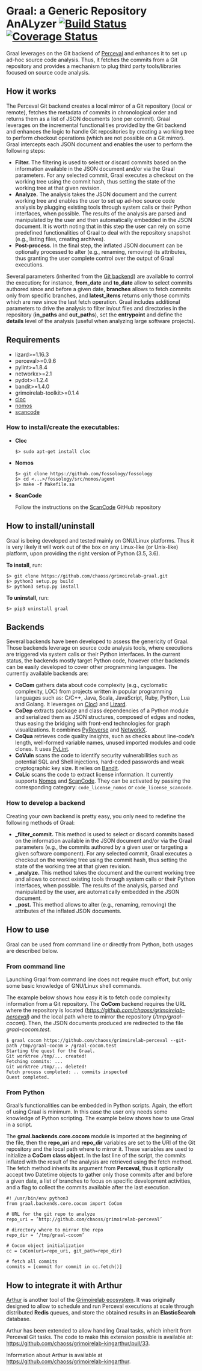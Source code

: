 # Graal: a Generic Repository AnALyzer [![Build Status](https://travis-ci.org/chaoss/grimoirelab-graal.svg?branch=master)](https://travis-ci.org/chaoss/grimoirelab-graal) [![Coverage Status](https://coveralls.io/repos/github/chaoss/grimoirelab-graal/badge.svg?branch=master)](https://coveralls.io/github/chaoss/grimoirelab-graal?branch=master)

Graal leverages on the Git backend of [Perceval](https://github.com/chaoss/grimoirelab-perceval) and enhances it to set up ad-hoc
source code analysis. Thus, it fetches the commits from a Git repository and provides a mechanism to plug third party tools/libraries focused on source code analysis.

## How it works
The Perceval Git backend creates a local mirror of a Git repository (local or remote), fetches the metadata of commits in chronological order and returns them as a list of JSON documents
(one per commit). Graal leverages on the incremental functionalities provided by the Git backend and enhances the logic to handle Git repositories by creating a
working tree to perform checkout operations (which are not possible on a Git mirror). Graal intercepts each JSON document and enables the user to perform the following steps:
- **Filter.** The filtering is used to select or discard commits based on the information available in the JSON document and/or via the Graal parameters. For any selected commit,
Graal executes a checkout on the working tree using the commit hash, thus setting the state of the working tree at that given revision.
- **Analyze.** The analysis takes the JSON document and the current working tree and enables the user to set up ad-hoc source code analysis by plugging existing tools through system calls
or their Python interfaces, when possible. The results of the analysis are parsed and manipulated by the user and then automatically embedded in the JSON document. It is worth
noting that in this step the user can rely on some predefined functionalities of Graal to deal with the repository snapshot (e.g., listing files, creating archives).
- **Post-process.** In the final step, the inflated JSON document can be optionally processed to alter (e.g., renaming, removing) its attributes, thus granting the user complete control over the output of Graal executions.

Several parameters (inherited from the [Git backend](http://perceval.readthedocs.io/en/latest/perceval.backends.core.html#module-perceval.backends.core.git)) are available to control the execution; for instance, **from_date** and **to_date**
allow to select commits authored since and before a given date, **branches** allows to fetch commits only from specific branches,
and **latest_items** returns only those commits which are new since the last fetch operation. Graal includes additional parameters to drive
the analysis to filter in/out files and directories in the repository (**in_paths** and **out_paths**), set the **entrypoint**
and define the **details** level of the analysis (useful when analyzing large software projects).

## Requirements
- lizard>=1.16.3
- perceval>=0.9.6
- pylint>=1.8.4
- networkx>=2.1
- pydot>=1.2.4
- bandit>=1.4.0
- grimoirelab-toolkit>=0.1.4
- [cloc](http://cloc.sourceforge.net/)
- [nomos](https://github.com/fossology/fossology/tree/master/src/nomos) 
- [scancode](https://github.com/nexB/scancode-toolkit) 

### How to install/create the executables:
- **Cloc**
  ```
  $> sudo apt-get install cloc
  ```

- **Nomos**
    ```
    $> git clone https://github.com/fossology/fossology
    $> cd <...>/fossology/src/nomos/agent
    $> make -f Makefile.sa
    ```

- **ScanCode**

   Follow the instructions on the [ScanCode](https://github.com/nexB/scancode-toolkit#installation) GitHub repository

##  How to install/uninstall
Graal is being developed and tested mainly on GNU/Linux platforms. Thus it is very likely it will work out of the box
on any Linux-like (or Unix-like) platform, upon providing the right version of Python (3.5, 3.6).


**To install**, run:
```
$> git clone https://github.com/chaoss/grimoirelab-graal.git
$> python3 setup.py build
$> python3 setup.py install
```

**To uninstall**, run:
```
$> pip3 uninstall graal
```

## Backends
Several backends have been developed to assess the genericity of Graal. Those backends leverage on source code analysis
tools, where executions are triggered via system calls or their Python interfaces. In the current status, the backends
mostly target Python code, however other backends can be easily developed to cover other programming languages. The
currently available backends are:
- **CoCom** gathers data about code complexity (e.g., cyclomatic complexity, LOC) from projects written in popular
programming languages such as: C/C++, Java, Scala, JavaScript, Ruby, Python, Lua and Golang. It leverages on [Cloc](http://cloc.sourceforge.net/)) and
[Lizard](https://github.com/terryyin/lizard).
- **CoDep** extracts package and class dependencies of a Python module and serialized them as JSON structures, composed of
edges and nodes, thus easing the bridging with front-end technologies for graph visualizations. It combines [PyReverse](https://pypi.org/project/pyreverse/)
and [NetworkX](https://networkx.github.io/).
- **CoQua** retrieves code quality insights, such as checks about line-code’s length, well-formed variable names, unused
imported modules and code clones. It uses [PyLint](https://www.pylint.org/).
- **CoVuln** scans the code to identify security vulnerabilities such as potential SQL and Shell injections, hard-coded
passwords and weak cryptographic key size. It relies on [Bandit](https://github.com/PyCQA/bandit).
- **CoLic** scans the code to extract license information. It currently supports [Nomos](https://github.com/fossology/fossology/tree/master/src/nomos) and [ScanCode](https://github.com/nexB/scancode-toolkit). They can be
activated by passing the corresponding category: `code_license_nomos` or `code_license_scancode`.

### How to develop a backend
Creating your own backend is pretty easy, you only need to redefine the following methods of Graal:
- **_filter_commit.** This method is used to select or discard commits based on the information available in the JSON document
and/or via the Graal parameters (e.g., the commits authored by a given user or targeting a given software component).
For any selected commit, Graal executes a checkout on the working tree using the commit hash, thus setting the state of
the working tree at that given revision.
- **_analyze.** This method takes the document and the current working tree and allows to connect existing tools through system calls or their Python interfaces, when possible.
The results of the analysis, parsed and manipulated by the user, are automatically embedded in the JSON document.
- **_post.** This method allows to alter (e.g., renaming, removing) the attributes of the inflated JSON documents.

## How to use

Graal can be used from command line or directly from Python, both usages are described below.

### From command line
Launching Graal from command line does not require much effort, but only some basic knowledge of GNU/Linux shell commands.

The example below shows how easy it is to fetch code complexity information from a Git repository. The **CoCom** backend
requires the URL where the repository is located (_https://github.com/chaoss/grimoirelab-perceval_) and the local path
where to mirror the repository (_/tmp/graal-cocom_). Then, the JSON documents produced are redirected to the file _graal-cocom.test_.

```
$ graal cocom https://github.com/chaoss/grimoirelab-perceval --git-path /tmp/graal-cocom > /graal-cocom.test
Starting the quest for the Graal.
Git worktree /tmp/... created!
Fetching commits: ...
Git worktree /tmp/... deleted!
Fetch process completed: .. commits inspected
Quest completed.
```

### From Python
Graal’s functionalities can be embedded in Python scripts. Again, the effort of using Graal is minimum. In this case the user
only needs some knowledge of Python scripting. The example below shows how to use Graal in a script.

The **graal.backends.core.cocom** module is imported at the beginning of the file, then the **repo_uri** and **repo_dir** variables
are set to the URI of the Git repository and the local path where to mirror it. These variables are used to initialize a
**CoCom class object**. In the last line of the script, the commits inflated with the result of the analysis are retrieved
using the fetch method. The fetch method inherits its argument from **Perceval**, thus it optionally accept two Datetime
objects to gather only those commits after and before a given date, a list of branches to focus on specific development
activities, and a flag to collect the commits available after the last execution.

```
#! /usr/bin/env python3
from graal.backends.core.cocom import CoCom

# URL for the git repo to analyze
repo_uri = ’http://github.com/chaoss/grimoirelab-perceval’

# directory where to mirror the repo
repo_dir = ’/tmp/graal-cocom’

# Cocom object initialization
cc = CoCom(uri=repo_uri, git_path=repo_dir)

# fetch all commits
commits = [commit for commit in cc.fetch()]
```

## How to integrate it with Arthur
[Arthur](https://github.com/chaoss/grimoirelab-kingarthur) is another tool of the [Grimoirelab ecosystem](https://chaoss.github.io/grimoirelab/). It was originally designed to allow to schedule
and run Perceval executions at scale through distributed **Redis** queues, and store the obtained results in an **ElasticSearch** database.

Arthur has been extended to allow handling Graal tasks, which inherit from Perceval Git tasks. The code to make this extension possible is
available at: https://github.com/chaoss/grimoirelab-kingarthur/pull/33.

Information about Arthur is available at https://github.com/chaoss/grimoirelab-kingarthur.